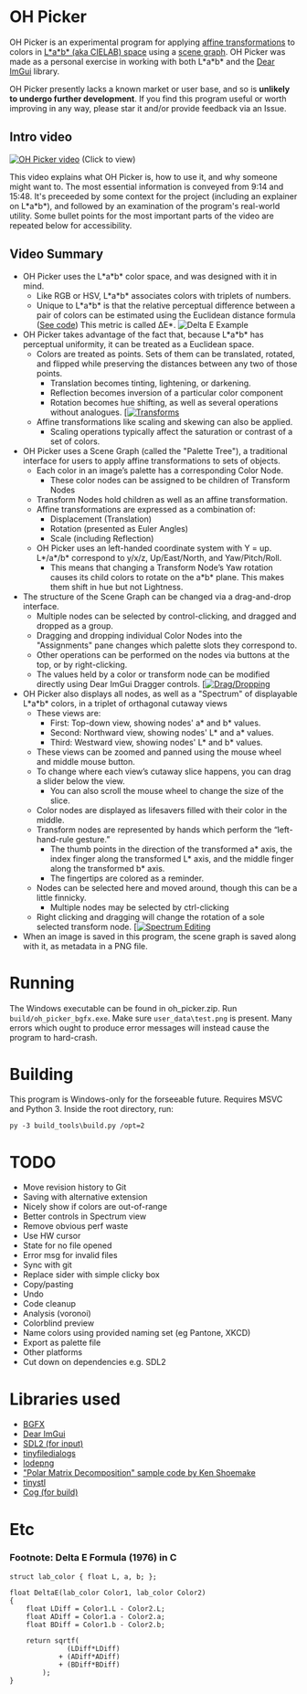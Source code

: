 # OH Picker
OH Picker is an experimental program for applying [affine transformations](https://en.wikipedia.org/wiki/Affine_transformation) to colors in [L\*a\*b\* (aka CIELAB) space](https://en.wikipedia.org/wiki/CIELAB_color_space) using a [scene graph](https://en.wikipedia.org/wiki/Scene_graph). OH Picker was made as a personal exercise in working with both L\*a\*b\* and the [Dear ImGui](https://github.com/ocornut/imgui) library.

OH Picker presently lacks a known market or user base, and so is **unlikely to undergo further development**. If you find this program useful or worth improving in any way, please star it and/or provide feedback via an Issue.

## Intro video
[![OH Picker video](https://i.gyazo.com/01c0705b4e53fb36cdedf6bd65abce3e.png)](https://www.youtube.com/watch?v=NmqDyEO2bVo)
(Click to view)

This video explains what OH Picker is, how to use it, and why someone might want to. The most essential information is conveyed from 9:14 and 15:48. It's preceeded by some context for the project (including an explainer on L\*a\*b\*), and followed by an examination of the program's real-world utility.
Some bullet points for the most important parts of the video are repeated below for accessibility.

## Video Summary
- OH Picker uses the L\*a\*b\* color space, and was designed with it in mind.
    - Like RGB or HSV, L\*a\*b\* associates colors with triplets of numbers.
    - Unique to L\*a\*b\* is that the relative perceptual difference between a pair of colors can be estimated using the Euclidean distance formula ([See code](#deltaEFormula)) This metric is called ΔE\*.
![Delta E Example](https://i.imgur.com/g5nC18g.png)
- OH Picker takes advantage of the fact that, because L\*a\*b\* has perceptual uniformity, it can be treated as a Euclidean space.
    - Colors are treated as points. Sets of them can be translated, rotated, and flipped while preserving the distances between any two of those points.
        - Translation becomes tinting, lightening, or darkening.
        - Reflection becomes inversion of a particular color component
        - Rotation becomes hue shifting, as well as several operations without analogues.
        [[![Transforms](https://media.giphy.com/media/29HR5yfjnJxwW0Li3i/giphy.gif)](https://giphy.com/gifs/29HR5yfjnJxwW0Li3i)
    - Affine transformations like scaling and skewing can also be applied.
        - Scaling operations typically affect the saturation or contrast of a set of colors.
- OH Picker uses a Scene Graph (called the "Palette Tree"), a traditional interface for users to apply affine transformations to sets of objects.
    - Each color in an image’s palette has a corresponding Color Node.
        - These color nodes can be assigned to be children of Transform Nodes
    - Transform Nodes hold children as well as an affine transformation.
    - Affine transformations are expressed as a combination of:
        - Displacement (Translation)
        - Rotation (presented as Euler Angles)
        - Scale (including Reflection)
    - OH Picker uses an left-handed coordinate system with Y = up. L\*/a\*/b\* correspond to y/x/z, Up/East/North, and Yaw/Pitch/Roll.
        - This means that changing a Transform Node’s Yaw rotation causes its child colors to rotate on the a\*b\* plane. This makes them shift in hue but not Lightness.
- The structure of the Scene Graph can be changed via a drag-and-drop interface. 
    - Multiple nodes can be selected by control-clicking, and dragged and dropped as a group.
    - Dragging and dropping individual Color Nodes into the "Assignments" pane changes which palette slots they correspond to.
    - Other operations can be performed on the nodes via buttons at the top, or by right-clicking.
    - The values held by a color or transform node can be modified directly using Dear ImGui Dragger controls.
    [[![Drag/Dropping](https://media.giphy.com/media/5jUv8T7iXSO1wi8cxy/giphy.gif)](https://giphy.com/gifs/5jUv8T7iXSO1wi8cxy)
- OH Picker also displays all nodes, as well as a "Spectrum" of displayable L\*a\*b\* colors, in a triplet of orthagonal cutaway views
    - These views are:
        - First: Top-down view, showing nodes' a\* and b\* values.
        - Second: Northward view, showing nodes' L\* and a\* values.
        - Third: Westward view, showing nodes' L\* and b\* values.
    - These views can be zoomed and panned using the mouse wheel and middle mouse button.
    - To change where each view’s cutaway slice happens, you can drag a slider below the view.
        - You can also scroll the mouse wheel to change the size of the slice.
    - Color nodes are displayed as lifesavers filled with their color in the middle.
    - Transform nodes are represented by hands which perform the “left-hand-rule gesture.”
        - The thumb points in the direction of the transformed a\* axis, the index finger along the transformed L\* axis, and the middle finger along the transformed b\* axis.
        - The fingertips are colored as a reminder.
    - Nodes can be selected here and moved around, though this can be a little finnicky.
        - Multiple nodes may be selected by ctrl-clicking
    - Right clicking and dragging will change the rotation of a sole selected transform node.
    [[![Spectrum Editing](https://media.giphy.com/media/fQSIXCX2ut24woq0j2/giphy.gif)](https://giphy.com/gifs/fQSIXCX2ut24woq0j2)
- When an image is saved in this program, the scene graph is saved along with it, as metadata in a PNG file.

# Running
The Windows executable can be found in oh_picker.zip. Run `build/oh_picker_bgfx.exe`. Make sure `user_data\test.png` is present. Many errors which ought to produce error messages will instead cause the program to hard-crash.

# Building
This program is Windows-only for the forseeable future. Requires MSVC and Python 3. Inside the root directory, run:

`py -3 build_tools\build.py /opt=2`

# TODO
- Move revision history to Git
- Saving with alternative extension
- Nicely show if colors are out-of-range
- Better controls in Spectrum view
- Remove obvious perf waste
- Use HW cursor
- State for no file opened
- Error msg for invalid files
- Sync with git
- Replace sider with simple clicky box
- Copy/pasting
- Undo
- Code cleanup
- Analysis (voronoi)
- Colorblind preview
- Name colors using provided naming set (eg Pantone, XKCD)
- Export as palette file
- Other platforms
- Cut down on dependencies e.g. SDL2

# Libraries used
- [BGFX](https://github.com/bkaradzic/bgfx)
- [Dear ImGui](https://github.com/ocornut/imgui)
- [SDL2 (for input)](https://www.libsdl.org/)
- [tinyfiledialogs](https://sourceforge.net/projects/tinyfiledialogs/)
- [lodepng](https://github.com/lvandeve/lodepng)
- ["Polar Matrix Decomposition" sample code by Ken Shoemake](https://github.com/erich666/GraphicsGems/tree/master/gemsiv/polar_decomp)
- [tinystl](https://github.com/mendsley/tinystl)
- [Cog (for build)](https://nedbatchelder.com/code/cog/)

# Etc
### <a name="deltaEFormula">Footnote: Delta E Formula (1976) in C</a>
```
struct lab_color { float L, a, b; };

float DeltaE(lab_color Color1, lab_color Color2)
{
    float LDiff = Color1.L - Color2.L;
    float ADiff = Color1.a - Color2.a;
    float BDiff = Color1.b - Color2.b;

    return sqrtf(
              (LDiff*LDiff)
            + (ADiff*ADiff)
            + (BDiff*BDiff)
        );
}
```
